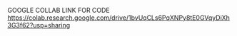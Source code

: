 GOOGLE COLLAB LINK FOR CODE
https://colab.research.google.com/drive/1bvUqCLs6PqXNPy8tE0GVqyDiXh3G3f62?usp=sharing
